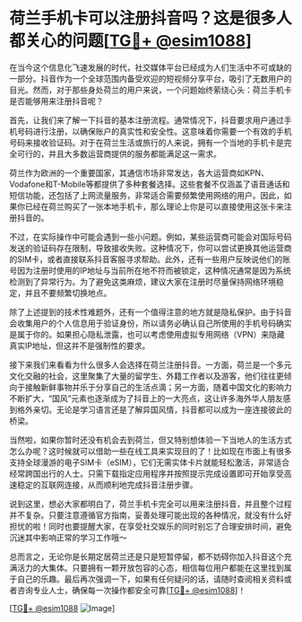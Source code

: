 # 荷兰手机卡可以注册抖音吗？这是很多人都关心的问题[[TG💪+ @esim1088](https://t.me/s/esim1088)]

在当今这个信息化飞速发展的时代，社交媒体平台已经成为人们生活中不可或缺的一部分。抖音作为一个全球范围内备受欢迎的短视频分享平台，吸引了无数用户的目光。然而，对于那些身处荷兰的用户来说，一个问题始终萦绕心头：荷兰手机卡是否能够用来注册抖音呢？

首先，让我们来了解一下抖音的基本注册流程。通常情况下，抖音要求用户通过手机号码进行注册，以确保账户的真实性和安全性。这意味着你需要一个有效的手机号码来接收验证码。对于在荷兰生活或旅行的人来说，拥有一个当地的手机卡是完全可行的，并且大多数运营商提供的服务都能满足这一需求。

荷兰作为欧洲的一个重要国家，其通信市场非常发达，各大运营商如KPN、Vodafone和T-Mobile等都提供了多种套餐选择。这些套餐不仅涵盖了语音通话和短信功能，还包括了上网流量服务，非常适合需要频繁使用网络的用户。因此，如果你已经在荷兰购买了一张本地手机卡，那么理论上你是可以直接使用这张卡来注册抖音的。

不过，在实际操作中可能会遇到一些小问题。例如，某些运营商可能会对国际号码发送的验证码存在限制，导致接收失败。这种情况下，你可以尝试更换其他运营商的SIM卡，或者直接联系抖音客服寻求帮助。此外，还有一些用户反映说他们的账号因为注册时使用的IP地址与当前所在地不符而被锁定，这种情况通常是因为系统检测到了异常行为。为了避免这类麻烦，建议大家在注册时尽量保持网络环境稳定，并且不要频繁切换地点。

除了上述提到的技术性难题外，还有一个值得注意的地方就是隐私保护。由于抖音会收集用户的个人信息用于验证身份，所以请务必确认自己所使用的手机号码确实是属于你的。如果担心隐私泄露，也可以考虑使用虚拟专用网络（VPN）来隐藏真实IP地址，但这并不是强制性的要求。

接下来我们来看看为什么很多人会选择在荷兰注册抖音。一方面，荷兰是一个多元文化交融的社会，这里聚集了大量的留学生、外籍工作者以及游客，他们往往更倾向于接触新鲜事物并乐于分享自己的生活点滴；另一方面，随着中国文化的影响力不断扩大，“国风”元素也逐渐成为了抖音上的一大亮点，这让许多海外华人朋友感到格外亲切。无论是学习语言还是了解异国风情，抖音都可以成为一座连接彼此的桥梁。

当然啦，如果你暂时还没有机会去到荷兰，但又特别想体验一下当地人的生活方式怎么办呢？这时候就可以借助一些在线工具来实现目的了！比如现在市面上有很多支持全球漫游的电子SIM卡（eSIM），它们无需实体卡片就能轻松激活，非常适合经常跨国出行的人士。只需下载指定应用程序并按照提示完成设置即可开始享受高速稳定的互联网连接，从而顺利地完成抖音注册步骤。

说到这里，想必大家都明白了，荷兰手机卡完全可以用来注册抖音，并且整个过程并不复杂。只要注意遵循官方指南，妥善处理可能出现的各种情况，就没有什么好担忧的啦！同时也要提醒大家，在享受社交娱乐的同时别忘了合理安排时间，避免沉迷其中影响正常的学习工作哦～

总而言之，无论你是长期定居荷兰还是只是短暂停留，都不妨碍你加入抖音这个充满活力的大集体。只要拥有一颗开放包容的心态，相信每位用户都能在这里找到属于自己的乐趣。最后再次强调一下，如果有任何疑问的话，请随时查阅相关资料或者咨询专业人士，确保每一次操作都安全可靠[[TG💪+ @esim1088](https://t.me/s/esim1088)]！

[[TG💪+ @esim1088](https://t.me/s/esim1088) ![Image](https://i.postimg.cc/4NQfJmqS/Snipaste-2025-05-13-00-14-12.png)]